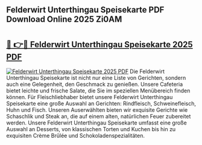 ## Felderwirt Unterthingau Speisekarte PDF Download Online 2025 Zi0AM

# <h2><a href="http://gc77fx.nevu.top/?p=Felderwirt+Unterthingau+Speisekarte">🔗 👉🔴 Felderwirt Unterthingau Speisekarte 2025 PDF</a></h2>

[![Felderwirt Unterthingau Speisekarte 2025 PDF](https://i.imgur.com/dBaPXMq.png)](http://gc77fx.nevu.top/?p=Felderwirt+Unterthingau+Speisekarte)
Die Felderwirt Unterthingau Speisekarte ist nicht nur eine Liste von Gerichten, sondern auch eine Gelegenheit, den Geschmack zu genießen. Unsere Cafeteria bietet leichte und frische Salate, die Sie im speziellen Menübereich finden können. Für Fleischliebhaber bietet unsere Felderwirt Unterthingau Speisekarte eine große Auswahl an Gerichten: Rindfleisch, Schweinefleisch, Huhn und Fisch. Unseren Auserwählten bieten wir exquisite Gerichte wie Schaschlik und Steak an, die auf einem alten, natürlichen Feuer zubereitet werden. Unsere Felderwirt Unterthingau Speisekarte umfasst eine große Auswahl an Desserts, von klassischen Torten und Kuchen bis hin zu exquisiten Crème Brûlée und Schokoladenspezialitäten.
